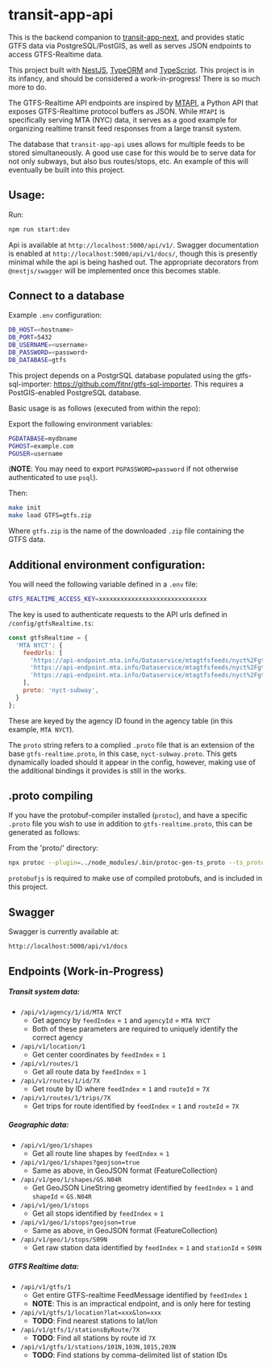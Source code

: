# transit-app-api

This is the backend companion to [transit-app-next](https://github.com/jurevans/transit-app-next/), and provides static GTFS data via PostgreSQL/PostGIS, as well as serves JSON endpoints to access GTFS-Realtime data.

This project built with [NestJS](https://nestjs.com/), [TypeORM](https://typeorm.io/) and [TypeScript](https://www.typescriptlang.org/). This project is in its infancy, and should be considered a work-in-progress! There is so much more to do.

The GTFS-Realtime API endpoints are inspired by [MTAPI](https://github.com/jonthornton/MTAPI/), a Python API that exposes GTFS-Realtime protocol buffers as JSON. While `MTAPI` is specifically serving MTA (NYC) data, it serves as a good example for organizing realtime transit feed responses from a large transit system.

The database that `transit-app-api` uses allows for multiple feeds to be stored simultaneously. A good use case for this would be to serve data for not only subways, but also bus routes/stops, etc. An example of this will eventually be built into this project.

## Usage:

Run:
```bash
npm run start:dev
```

Api is available at `http://localhost:5000/api/v1/`. Swagger documentation is enabled at `http://localhost:5000/api/v1/docs/`, though this is presently minimal while the api is being hashed out. The appropriate decorators from `@nestjs/swagger` will be implemented once this becomes stable.

## Connect to a database
Example `.env` configuration:

```bash
DB_HOST=<hostname>
DB_PORT=5432
DB_USERNAME=<username>
DB_PASSWORD=<password>
DB_DATABASE=gtfs
```

This project depends on a PostgrSQL database populated using the gtfs-sql-importer: https://github.com/fitnr/gtfs-sql-importer. This requires a PostGIS-enabled PostgreSQL database.

Basic usage is as follows (executed from within the repo):

Export the following environment variables:
```bash
PGDATABASE=mydbname
PGHOST=example.com
PGUSER=username
```
(__NOTE__: You may need to export `PGPASSWORD=password` if not otherwise authenticated to use `psql`).

Then:
```bash
make init
make load GTFS=gtfs.zip
```
Where `gtfs.zip` is the name of the downloaded `.zip` file containing the GTFS data.

## Additional environment configuration:
You will need the following variable defined in a `.env` file:
```bash
GTFS_REALTIME_ACCESS_KEY=xxxxxxxxxxxxxxxxxxxxxxxxxxxxxx
```

The key is used to authenticate requests to the API urls defined in `/config/gtfsRealtime.ts`:
```javascript
const gtfsRealtime = {
  'MTA NYCT': {
    feedUrls: [
      'https://api-endpoint.mta.info/Dataservice/mtagtfsfeeds/nyct%2Fgtfs',
      'https://api-endpoint.mta.info/Dataservice/mtagtfsfeeds/nyct%2Fgtfs-ace',
      'https://api-endpoint.mta.info/Dataservice/mtagtfsfeeds/nyct%2Fgtfs-bdfm',
    ],
    proto: 'nyct-subway',
  }
};
```

These are keyed by the agency ID found in the agency table (in this example, `MTA NYCT`).

The `proto` string refers to a complied `.proto` file that is an extension of the base `gtfs-realtime.proto`, in this case, `nyct-subway.proto`. This gets dynamically loaded should it appear in the config, however, making use of the additional bindings it provides is still in the works.

## .proto compiling
If you have the protobuf-compiler installed (`protoc`), and have a specific `.proto` file you wish to use in addition to `gtfs-realtime.proto`, this can be generated as follows:

From the 'proto/' directory:
```bash
npx protoc --plugin=../node_modules/.bin/protoc-gen-ts_proto --ts_proto_out=./ ./path-to-your.proto
```
`protobufjs` is required to make use of compiled protobufs, and is included in this project.

## Swagger
Swagger is currently available at:
```
http://localhost:5000/api/v1/docs
```

## Endpoints (Work-in-Progress)

##### Transit system data:
- `/api/v1/agency/1/id/MTA NYCT`
  - Get agency by `feedIndex` = `1` and `agencyId` = `MTA NYCT`
  - Both of these parameters are required to uniquely identify the correct agency
- `/api/v1/location/1`
  - Get center coordinates by `feedIndex` = `1`
- `/api/v1/routes/1`
  - Get all route data by `feedIndex` = `1`
- `/api/v1/routes/1/id/7X`
  - Get route by ID where `feedIndex` = `1` and `routeId` = `7X`
- `/api/v1/routes/1/trips/7X`
  - Get trips for route identified by `feedIndex` = `1` and `routeId` = `7X`

##### Geographic data:
- `/api/v1/geo/1/shapes`
  - Get all route line shapes by `feedIndex` = `1`
- `/api/v1/geo/1/shapes?geojson=true`
  - Same as above, in GeoJSON format (FeatureCollection)
- `/api/v1/geo/1/shapes/GS.N04R`
  - Get GeoJSON LineString geometry identified by `feedIndex` = `1` and `shapeId` = `GS.N04R`
- `/api/v1/geo/1/stops`
  - Get all stops identified by `feedIndex` = `1`
- `/api/v1/geo/1/stops?geojson=true`
  - Same as above, in GeoJSON format (FeatureCollection)
- `/api/v1/geo/1/stops/S09N`
  - Get raw station data identified by `feedIndex` = `1` and `stationId` = `S09N`

##### GTFS Realtime data:
- `/api/v1/gtfs/1`
  - Get entire GTFS-realtime FeedMessage identified by `feedIndex` `1`
  - __NOTE__: This is an impractical endpoint, and is only here for testing
- `/api/v1/gtfs/1/location?lat=xxx&lon=xxx`
  - __TODO__: Find nearest stations to lat/lon
- `/api/v1/gtfs/1/stationsByRoute/7X`
  - __TODO__: Find all stations by route id `7X`
- `/api/v1/gtfs/1/stations/101N,103N,101S,203N`
  - __TODO__: Find stations by comma-delimited list of station IDs

